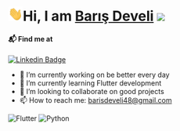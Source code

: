 <h1> <img src="https://raw.githubusercontent.com/ABSphreak/ABSphreak/master/gifs/Hi.gif" width="30px">Hi, I am <a href="https://github.com/barisdvl">Barış Develi</a> <img src="https://emojis.slackmojis.com/emojis/images/1531849430/4246/blob-sunglasses.gif?1531849430" width="30px"></h1>
</h1>

#### 📬 Find me at
[![Linkedin Badge](https://img.shields.io/badge/-LinkedIn-blue?style=flat-square&logo=Linkedin&logoColor=white&link=https://www.linkedin.com/in/barisdeveli/)](https://www.linkedin.com/in/barisdeveli/)

- 🔭 I’m currently working on be better every day 
- 🌱 I’m currently learning Flutter development
- 👯 I’m looking to collaborate on good projects 
- 📫 How to reach me: barisdeveli48@gmail.com

![Flutter](https://img.shields.io/badge/Flutter-%2302569B.svg?style=flat&&logo=Flutter&logoColor=white)
![Python](https://img.shields.io/badge/Python-%23FA7343.svg?style=flat&e&logo=python&logoColor=white)



